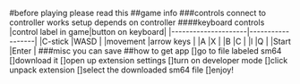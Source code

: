 #before playing please read this
##game info
###controls
connect to controller works setup depends on controller
####keyboard controls
|control label in game|button on keyboard|
|---------------------|------------------|
|C-stick              |WASD              |
|movement             |arrow keys        |
|A                    |X                 |
|B                    |C                 |
|l                    |Q                 |
|Start                |Enter             |
###misc
you can save
##how to get app
[]go to file labeled sm64
[]download it
[]open up extension settings
[]turn on developer mode
[]click unpack extension
[]select the downloaded sm64 file
[]enjoy!